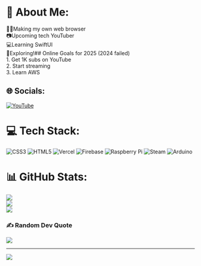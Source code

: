# 💫 About Me:
🧑‍💻Making my own web browser<br>📷Upcoming tech YouTuber<br>💻Learning SwiftUI<br>👀Exploring!<be>## Online Goals for 2025 (2024 failed)<br>1. Get 1K subs on YouTube<br>2. Start streaming<br>3. Learn AWS<br>


## 🌐 Socials:
[![YouTube](https://img.shields.io/badge/YouTube-%23FF0000.svg?logo=YouTube&logoColor=white)](https://youtube.com/@@CrazyTechTY) 

# 💻 Tech Stack:
![CSS3](https://img.shields.io/badge/css3-%231572B6.svg?style=for-the-badge&logo=css3&logoColor=white) ![HTML5](https://img.shields.io/badge/html5-%23E34F26.svg?style=for-the-badge&logo=html5&logoColor=white) ![Vercel](https://img.shields.io/badge/vercel-%23000000.svg?style=for-the-badge&logo=vercel&logoColor=white) ![Firebase](https://img.shields.io/badge/firebase-%23039BE5.svg?style=for-the-badge&logo=firebase) ![Raspberry Pi](https://img.shields.io/badge/-Raspberry_Pi-C51A4A?style=for-the-badge&logo=Raspberry-Pi) ![Steam](https://img.shields.io/badge/steam-%23000000.svg?style=for-the-badge&logo=steam&logoColor=white) ![Arduino](https://img.shields.io/badge/-Arduino-00979D?style=for-the-badge&logo=Arduino&logoColor=white)
# 📊 GitHub Stats:
![](https://github-readme-stats.vercel.app/api?username=CrazyTechTY&theme=dark&hide_border=true&include_all_commits=true&count_private=true)<br/>
![](https://github-readme-streak-stats.herokuapp.com/?user=CrazyTechTY&theme=dark&hide_border=true)<br/>
![](https://github-readme-stats.vercel.app/api/top-langs/?username=CrazyTechTY&theme=dark&hide_border=true&include_all_commits=true&count_private=true&layout=compact)

### ✍️ Random Dev Quote
![](https://quotes-github-readme.vercel.app/api?type=horizontal&theme=radical)

---
[![](https://visitcount.itsvg.in/api?id=CrazyTechTY&icon=5&color=1)](https://visitcount.itsvg.in)

<!-- Proudly created with GPRM ( https://gprm.itsvg.in ) -->
